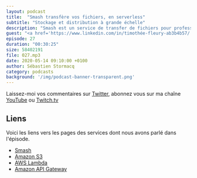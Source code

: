 ```yaml
---
layout: podcast
title:  "Smash transfère vos fichiers, en serverless"
subtitle: "Stockage et distribution à grande échelle"
description: "Smash est un service de transfer de fichiers pour professionnels et particuliers. 100% serverless, 100% service managés, découvrez l'infrastructure qui leur permet de stocker 340 Tb et distribuer 1Pb de contenu par mois."
guest: "<a href='https://www.linkedin.com/in/timothée-fleury-ab3b4b57/'>Timothée Fleury</a>, co-foundateur et CTO."
episode: 27
duration: "00:30:25"
size: 58402191 
file: 027.mp3  
date: 2020-05-14 09:10:00 +0100
author: Sébastien Stormacq
category: podcasts
background: '/img/podcast-banner-transparent.png'
---
```


Laissez-moi vos commentaires sur [Twitter](https://twitter.com/sebsto), abonnez vous sur ma chaîne [YouTube](https://www.youtube.com/sebsto) ou [Twitch.tv](https://www.twitch.tv/sebAWS)

## Liens

Voici les liens vers les pages des services dont nous avons parlé dans l'épisode.

- [Smash](https://fromsmash.com)
- [Amazon S3](https://aws.amazon.com/s3/)
- [AWS Lambda](https://aws.amazon.com/lambda/)
- [Amazon API Gateway](https://aws.amazon.com/api-gateway/)

